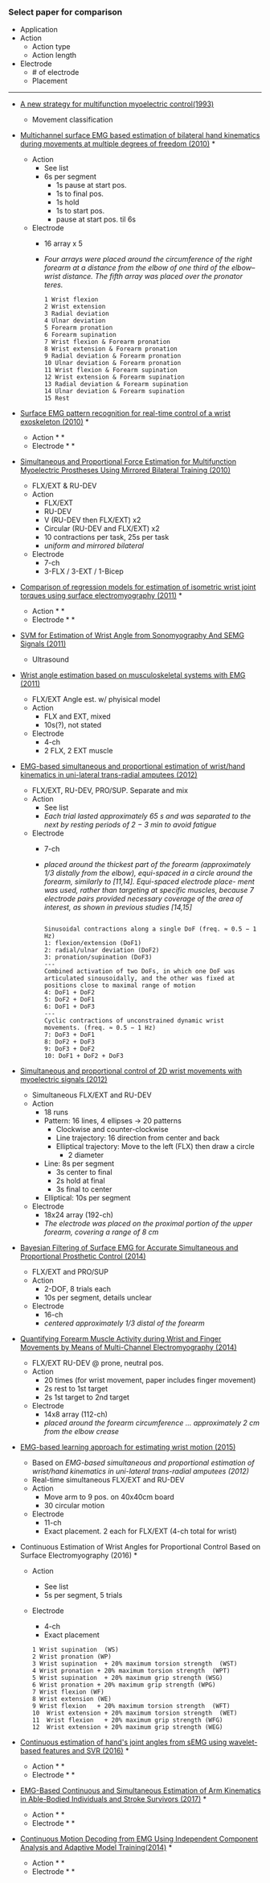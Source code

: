 ### Select paper for comparison

* Application
* Action
  * Action type
  * Action length
* Electrode
  * \# of electrode
  * Placement
---

* [A new strategy for multifunction myoelectric control(1993)](https://ieeexplore.ieee.org/document/204774/)
  * Movement classification

* [Multichannel surface EMG based estimation of bilateral hand kinematics during movements at multiple degrees of freedom (2010)](https://ieeexplore.ieee.org/document/5627622/)
  * 
  * Action
    * See list
    * 6s per segment
      * 1s pause at start pos.
      * 1s to final pos.
      * 1s hold
      * 1s to start pos.
      * pause at start pos. til 6s
  * Electrode
    * 16 array x 5 
    * *Four arrays were placed 
around the circumference of the right forearm at a distance 
from the elbow of one third of the elbow–wrist distance. The 
fifth array was placed over the pronator teres.*

      ```
      1 Wrist flexion 
      2 Wrist extension
      3 Radial deviation 
      4 Ulnar deviation 
      5 Forearm pronation 
      6 Forearm supination 
      7 Wrist flexion & Forearm pronation 
      8 Wrist extension & Forearm pronation 
      9 Radial deviation & Forearm pronation 
      10 Ulnar deviation & Forearm pronation 
      11 Wrist flexion & Forearm supination 
      12 Wrist extension & Forearm supination 
      13 Radial deviation & Forearm supination 
      14 Ulnar deviation & Forearm supination
      15 Rest              
      ```
* [Surface EMG pattern recognition for real-time control of a wrist exoskeleton (2010)](https://www.ncbi.nlm.nih.gov/pubmed/20796304)
  * 
  * Action
    * 
    * 
  * Electrode
    * 
    *

* [Simultaneous and Proportional Force Estimation for Multifunction Myoelectric Prostheses Using Mirrored Bilateral Training (2010)](https://ieeexplore.ieee.org/document/5551179/)
  * FLX/EXT & RU-DEV
  * Action
    * FLX/EXT
    * RU-DEV
    * V (RU-DEV then FLX/EXT) x2
    * Circular (RU-DEV and FLX/EXT) x2
    * 10 contractions per task, 25s per task
    * *uniform and mirrored bilateral*
  * Electrode
    * 7-ch
    * 3-FLX / 3-EXT / 1-Bicep

* [Comparison of regression models for estimation of isometric wrist joint torques using surface electromyography (2011)](https://www.ncbi.nlm.nih.gov/pmc/articles/PMC3198911/)
  * 
  * Action
    * 
    * 
  * Electrode
    * 
    *

* [SVM for Estimation of Wrist Angle from Sonomyography And SEMG Signals (2011)](http://ieeexplore.ieee.org/document/4353415/)
  * Ultrasound

* [Wrist angle estimation based on musculoskeletal systems with EMG (2011)](http://ieeexplore.ieee.org/document/6072755/)
  * FLX/EXT Angle est. w/ phyisical model
  * Action
    * FLX and EXT, mixed
    * 10s(?), not stated
  * Electrode
    - 4-ch
    - 2 FLX, 2 EXT muscle

* [EMG-based simultaneous and proportional estimation of wrist/hand kinematics in uni-lateral trans-radial amputees (2012)](https://jneuroengrehab.biomedcentral.com/articles/10.1186/1743-0003-9-42)
  * FLX/EXT, RU-DEV, PRO/SUP. Separate and mix 
  * Action
    * See list
    * *Each trial lasted approximately 65 s and was separated to the next by resting
periods of 2 − 3 min to avoid fatigue*
  * Electrode
    * 7-ch
    * 
      *placed around the thickest part of the forearm (approximately 1/3
      distally from the elbow), equi-spaced in a circle around the
      forearm, similarly to [11,14].
      Equi-spaced electrode place-
      ment was used, rather than targeting at specific muscles,
      because **7 electrode pairs provided necessary coverage of
      the area of interest*, as shown in previous studies [14,15]**

      ```
      
      Sinusoidal contractions along a single DoF (freq. ≈ 0.5 − 1 Hz)
      1: flexion/extension (DoF1)
      2: radial/ulnar deviation (DoF2)
      3: pronation/supination (DoF3)
      ---
      Combined activation of two DoFs, in which one DoF was articulated sinousoidally, and the other was fixed at positions close to maximal range of motion
      4: DoF1 + DoF2
      5: DoF2 + DoF1
      6: DoF1 + DoF3
      ---
      Cyclic contractions of unconstrained dynamic wrist movements. (freq. ≈ 0.5 − 1 Hz)
      7: DoF3 + DoF1
      8: DoF2 + DoF3
      9: DoF3 + DoF2
      10: DoF1 + DoF2 + DoF3

      ```


* [Simultaneous and proportional control of 2D wrist movements with myoelectric signals (2012)](http://ieeexplore.ieee.org/document/6349712/)
  * Simultaneous FLX/EXT and RU-DEV
  * Action
    * 18 runs
    * Pattern: 16 lines, 4 ellipses -> 20 patterns
      * Clockwise and counter-clockwise
      * Line trajectory: 16 direction from center and back
      * Elliptical trajectory: Move to the left (FLX) then draw a circle
        * 2 diameter
    * Line: 8s per segment
      * 3s center to final
      * 2s hold at final
      * 3s final to center
    * Elliptical: 10s per segment
  * Electrode
    * 18x24 array (192-ch)
    *
      *The electrode was placed on the proximal portion of the upper forearm, covering a range of 8 cm*

* [Bayesian Filtering of Surface EMG for Accurate Simultaneous and Proportional Prosthetic Control (2014)](http://ieeexplore.ieee.org/document/7332757/)
  * FLX/EXT and PRO/SUP
  * Action
    * 2-DOF, 8 trials each
    * 10s per segment, details unclear
  * Electrode
    * 16-ch
    * 
      *centered approximately 1/3 distal of the forearm*

* [Quantifying Forearm Muscle Activity during Wrist and Finger Movements by Means of Multi-Channel Electromyography (2014)](https://www.ncbi.nlm.nih.gov/pmc/articles/PMC4188712/)
  * FLX/EXT RU-DEV @ prone, neutral pos. 
  * Action
    * 20 times (for wrist movement, paper includes finger movement)
    * 2s rest to 1st target
    * 2s 1st target to 2nd target
  * Electrode
    * 14x8 array (112-ch)
    * 
      *placed around the forearm circumference ... approximately 2 cm from the elbow crease*

* [EMG-based learning approach for estimating wrist motion (2015)](https://www.researchgate.net/publication/283713267_EMG-based_learning_approach_for_estimating_wrist_motion)
  * Based on *EMG-based simultaneous and proportional estimation of wrist/hand kinematics in uni-lateral trans-radial amputees (2012)*
  * Real-time simultaneous FLX/EXT and RU-DEV
  * Action
    * Move arm to 9 pos. on 40x40cm board
    * 30 circular motion
  * Electrode
    * 11-ch
    * Exact placement. 2 each for FLX/EXT (4-ch total for wrist)

* Continuous Estimation of Wrist Angles for Proportional Control Based on Surface Electromyography (2016)
  * 
  * Action
    * See list
    * 5s per segment, 5 trials
  * Electrode
    * 4-ch
    * Exact placement

    ```
    1 Wrist supination  (WS)
    2 Wrist pronation (WP)
    3 Wrist supination  + 20% maximum torsion strength  (WST)
    4 Wrist pronation + 20% maximum torsion strength  (WPT)
    5 Wrist supination  + 20% maximum grip strength (WSG)
    6 Wrist pronation + 20% maximum grip strength (WPG)
    7 Wrist flexion (WF)
    8 Wrist extension (WE)
    9 Wrist flexion   + 20% maximum torsion strength  (WFT)
    10  Wrist extension + 20% maximum torsion strength  (WET)
    11  Wrist flexion   + 20% maximum grip strength (WFG)
    12  Wrist extension + 20% maximum grip strength (WEG)
    ```
* [Continuous estimation of hand's joint angles from sEMG using wavelet-based features and SVR (2016)](https://dl.acm.org/citation.cfm?id=3051498)
  * 
  * Action
    * 
    * 
  * Electrode
    * 
    *
  
* [EMG-Based Continuous and Simultaneous Estimation of Arm Kinematics in Able-Bodied Individuals and Stroke Survivors (2017)](https://www.ncbi.nlm.nih.gov/pmc/articles/PMC5575159/)
  * 
  * Action
    * 
    * 
  * Electrode
    * 
    * 

* [Continuous Motion Decoding from EMG Using Independent Component Analysis and Adaptive Model Training(2014)](https://www.ncbi.nlm.nih.gov/pubmed/25571132)
  * 
  * Action
    * 
    * 
  * Electrode
    * 
    *